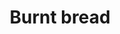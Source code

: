 ---
layout: item
title: Burnt bread
item-id: 2311
datatable: true
id: 2311
name: "Burnt bread"
monsters:
  - id: 5007
    name: "Imp"
    combat_level: 2
    wiki_url: "https://oldschool.runescape.wiki/w/Imp#Regular"
    drops:
      - quantity: "1"
        noted: false
        rarity: 0.03125
  - id: 5008
    name: "Imp"
    combat_level: 3
    wiki_url: "https://oldschool.runescape.wiki/w/Imp#Regular"
    drops:
      - quantity: "1"
        noted: false
        rarity: 0.03125
---